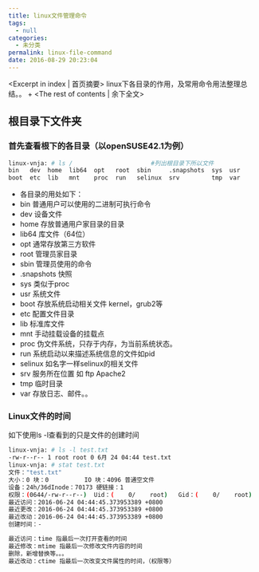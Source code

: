 ```yaml
---
title: linux文件管理命令
tags:
  - null
categories:
  - 未分类
permalink: linux-file-command
date: 2016-08-29 20:23:04
---
```

<Excerpt in index | 首页摘要> 
linux下各目录的作用，及常用命令用法整理总结。。
+<!-- more -->
<The rest of contents | 余下全文>
## 根目录下文件夹
### 首先查看根下的各目录（以openSUSE42.1为例）
``` bash 
linux-vnja: # ls /                      #列出根目录下所以文件
bin   dev  home  lib64  opt   root  sbin     .snapshots  sys  usr
boot  etc  lib   mnt    proc  run   selinux  srv         tmp  var
```
- 各目录的用处如下：
- bin 普通用户可以使用的二进制可执行命令
- dev 设备文件
- home 存放普通用户家目录的目录
- lib64 库文件（64位）
- opt 通常存放第三方软件
- root 管理员家目录
- sbin 管理员使用的命令
- .snapshots 快照
- sys 类似于proc
- usr 系统文件
- boot 存放系统启动相关文件 kernel，grub2等
- etc 配置文件目录
- lib 标准库文件
- mnt 手动挂载设备的挂载点
- proc 伪文件系统，只存于内存，为当前系统状态。
- run 系统启动以来描述系统信息的文件如pid
- selinux 如名字一样selinux的相关文件
- srv 服务所在位置 如 ftp  Apache2
- tmp 临时目录
- var 存放日志、邮件。。
### Linux文件的时间
如下使用ls -l查看到的只是文件的创建时间
``` bash
linux-vnja: # ls -l test.txt
-rw-r--r-- 1 root root 0 6月 24 04:44 test.txt
linux-vnja: # stat test.txt
文件："test.txt"
大小：0 块：0          IO 块：4096 普通空文件
设备：24h/36dInode：70173 硬链接：1
权限：(0644/-rw-r--r--)  Uid：(    0/    root)   Gid：(    0/    root)
最近访问：2016-06-24 04:44:45.373953389 +0800
最近更改：2016-06-24 04:44:45.373953389 +0800
最近改动：2016-06-24 04:44:45.373953389 +0800
创建时间：-

最近访问：time 指最后一次打开查看的时间
最近修改：mtime 指最后一次修改文件内容的时间
删除，新增替换等。。。
最近改动：ctime 指最后一次改变文件属性的时间，（权限等）
```